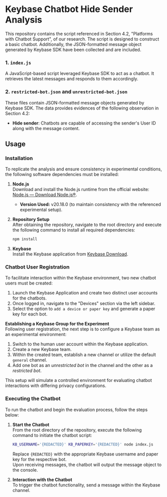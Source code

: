 # Keybase Chatbot Hide Sender Analysis

This repository contains the script referenced in Section 4.2, "Platforms with Chatbot Support", of our research. The script is designed to construct a basic chatbot. Additionally, the JSON-formatted message object generated by Keybase SDK have been collected and are included.

### 1. `index.js`
A JavaScript-based script leveraged Keybase SDK to act as a chatbot. It retrieves the latest messages and responds to them accordingly.

### 2. `restricted-bot.json` and `unrestricted-bot.json`
These files contain JSON-formatted message objects generated by Keybase SDK. The data provides evidences of the following observation in Section 4.2:

- **Hide sender**: Chatbots are capable of accessing the sender's User ID along with the message content.

## Usage  

### Installation  

To replicate the analysis and ensure consistency in experimental conditions, the following software dependencies must be installed:  

1. **Node.js**  
   Download and install the Node.js runtime from the official website: [Node.js — Download Node.js®](https://nodejs.org/en/download).  
   - **Version Used:** v20.18.0 (to maintain consistency with the referenced experimental setup).  

2. **Repository Setup**  
   After obtaining the repository, navigate to the root directory and execute the following command to install all required dependencies:  
   ```bash  
   npm install  
   ```  

3. **Keybase**  
   Install the Keybase application from [Keybase Download](https://keybase.io/download).  

### Chatbot User Registration  
To facilitate interaction within the Keybase environment, two new chatbot users must be created:  

1. Launch the Keybase Application and create two distinct user accounts for the chatbots.  
2. Once logged in, navigate to the "Devices" section via the left sidebar.  
3. Select the option to `add a device or paper key` and generate a paper key for each bot.

**Establishing a Keybase Group for the Experiment**  
Following user registration, the next step is to configure a Keybase team as an experimental environment:  

1. Switch to the human user account within the Keybase application.  
2. Create a new Keybase team.  
3. Within the created team, establish a new channel or utilize the default `general` channel.  
4. Add one bot as an *unrestricted bot* in the channel and the other as a *restricted bot*.  

This setup will simulate a controlled environment for evaluating chatbot interactions with differing privacy configurations.

### Executing the Chatbot  

To run the chatbot and begin the evaluation process, follow the steps below:  

1. **Start the Chatbot**  
   From the root directory of the repository, execute the following command to initiate the chatbot script:  
   ```bash  
   KB_USERNAME='{REDACTED}' KB_PAPERKEY='{REDACTED}' node index.js  
   ```  
   Replace `{REDACTED}` with the appropriate Keybase username and paper key for the respective bot.  
   Upon receiving messages, the chatbot will output the message object to the console.  

2. **Interaction with the Chatbot**  
   To trigger the chatbot functionality, send a message within the Keybase channel.
